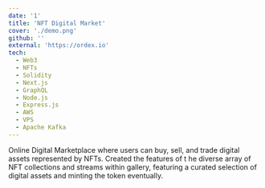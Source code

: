 ```yaml
---
date: '1'
title: 'NFT Digital Market'
cover: './demo.png'
github: ''
external: 'https://ordex.io'
tech:
  - Web3
  - NFTs
  - Solidity
  - Next.js
  - GraphQL
  - Node.js
  - Express.js
  - AWS
  - VPS
  - Apache Kafka
---
```


Online Digital Marketplace where users can buy, sell, and trade digital assets represented by NFTs. Created the features of t he diverse array of NFT collections and streams within gallery, featuring a curated selection of digital assets and minting the token eventually. 
